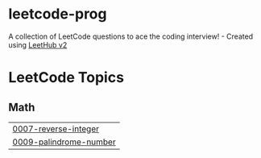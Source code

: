 # leetcode-prog
A collection of LeetCode questions to ace the coding interview! - Created using [LeetHub v2](https://github.com/arunbhardwaj/LeetHub-2.0)

<!---LeetCode Topics Start-->
# LeetCode Topics
## Math
|  |
| ------- |
| [0007-reverse-integer](https://github.com/Sandeep-krish-2004/leetcode-prog/tree/master/0007-reverse-integer) |
| [0009-palindrome-number](https://github.com/Sandeep-krish-2004/leetcode-prog/tree/master/0009-palindrome-number) |
<!---LeetCode Topics End-->